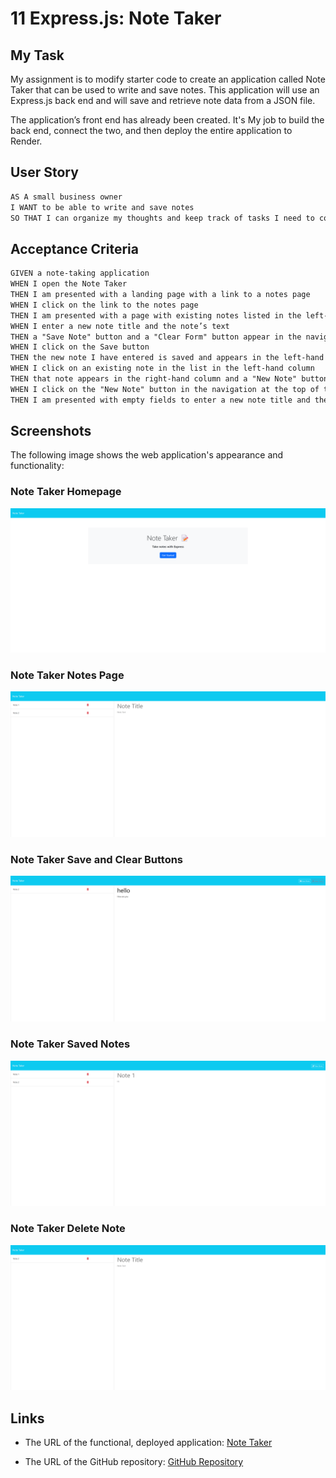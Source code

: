 # 11 Express.js: Note Taker

## My Task

My assignment is to modify starter code to create an application called Note Taker that can be used to write and save notes. This application will use an Express.js back end and will save and retrieve note data from a JSON file.

The application’s front end has already been created. It's My job to build the back end, connect the two, and then deploy the entire application to Render.

## User Story

```md
AS A small business owner
I WANT to be able to write and save notes
SO THAT I can organize my thoughts and keep track of tasks I need to complete
```

## Acceptance Criteria

```md
GIVEN a note-taking application
WHEN I open the Note Taker
THEN I am presented with a landing page with a link to a notes page
WHEN I click on the link to the notes page
THEN I am presented with a page with existing notes listed in the left-hand column, plus empty fields to enter a new note title and the note’s text in the right-hand column
WHEN I enter a new note title and the note’s text
THEN a "Save Note" button and a "Clear Form" button appear in the navigation at the top of the page
WHEN I click on the Save button
THEN the new note I have entered is saved and appears in the left-hand column with the other existing notes and the buttons in the navigation disappear
WHEN I click on an existing note in the list in the left-hand column
THEN that note appears in the right-hand column and a "New Note" button appears in the navigation
WHEN I click on the "New Note" button in the navigation at the top of the page
THEN I am presented with empty fields to enter a new note title and the note’s text in the right-hand column and the button disappears
```

## Screenshots

The following image shows the web application's appearance and functionality:

### Note Taker Homepage

![Homepage](img/note-taker-0by1.onrender.com_.png) 

### Note Taker Notes Page

![New Note](img/note-taker-0by1.onrender.com_notes.png) 

### Note Taker Save and Clear Buttons

![Save and Clear buttons while making note](img/note-taker-0by1.onrender.com_notes%20(3).png)

### Note Taker Saved Notes

![View Note](img/note-taker-0by1.onrender.com_notes%20(1).png) 

### Note Taker Delete Note

![Delete Note](img/note-taker-0by1.onrender.com_notes%20(2).png)


## Links

* The URL of the functional, deployed application: [Note Taker](https://note-taker-0by1.onrender.com/)

* The URL of the GitHub repository: [GitHub Repository](https://github.com/koliandrik/Note-Taker)
